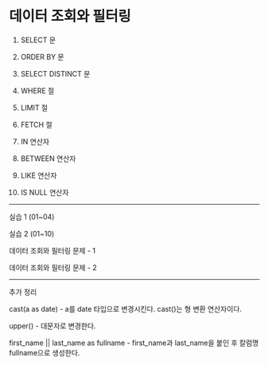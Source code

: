 # 데이터 조회와 필터링

1. SELECT 문

2. ORDER BY 문

3. SELECT DISTINCT 문

4. WHERE 절

5. LIMIT 절

6. FETCH 절

7. IN 연산자

8. BETWEEN 연산자

9. LIKE 연산자

10. IS NULL 연산자

--------------------------

실습 1 (01~04)

실습 2 (01~10)

데이터 조회와 필터링 문제 - 1

데이터 조회와 필터링 문제 - 2

--------------------------
추가 정리

cast(a as date) - a를 date 타입으로 변경시킨다. cast()는 형 변환 연산자이다.

upper() - 대문자로 변경한다.

first_name || last_name as fullname - first_name과 last_name을 붙인 후 칼럼명 fullname으로 생성한다.
